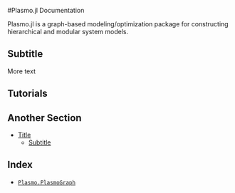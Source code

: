 
#Plasmo.jl Documentation


Plasmo.jl is a graph-based modeling/optimization package for constructing hierarchical and modular system models.


<a id='Subtitle-1'></a>

## Subtitle


More text


<a id='Tutorials-1'></a>

## Tutorials



<a id='Another-Section-1'></a>

## Another Section

- [Title](sec2/page1.md#Title-1)
    - [Subtitle](sec2/page1.md#Subtitle-1)


<a id='Index-1'></a>

## Index

- [`Plasmo.PlasmoGraph`](sec2/page1.md#Plasmo.PlasmoGraph)

